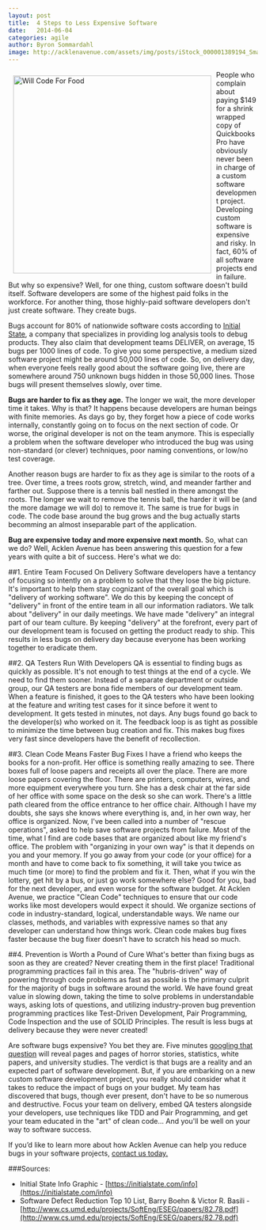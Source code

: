 ```yaml
---
layout: post
title:  4 Steps to Less Expensive Software
date:   2014-06-04
categories: agile
author: Byron Sommardahl
image: http://acklenavenue.com/assets/img/posts/iStock_000001389194_Small.jpg
---
```

<img style="float: left; padding: 10px; width: 400px;" src="http://acklenavenue.com/assets/img/posts/iStock_000001389194_Small.jpg" alt="Will Code For Food" />

People who complain about paying $149 for a shrink wrapped copy of Quickbooks Pro have obviously never been in charge of a custom software development project. Developing custom software is expensive and risky. In fact, 60% of all software projects end in failure. But why so expensive? Well, for one thing, custom software doesn't build itself. Software developers are some of the highest paid folks in the workforce. For another thing, those highly-paid software developers don't just create software. They create bugs.

Bugs account for 80% of nationwide software costs according to [Initial State](https://initialstate.com), a company that specializes in providing log analysis tools to debug products. They also claim that development teams DELIVER, on average, 15 bugs per 1000 lines of code. To give you some perspective, a medium sized software project might be around 50,000 lines of code. So, on delivery day, when everyone feels really good about the software going live, there are somewhere around 750 unknown bugs hidden in those 50,000 lines. Those bugs will present themselves slowly, over time.

**Bugs are harder to fix as they age.** The longer we wait, the more developer time it takes. Why is that? It happens because developers are human beings with finite memories. As days go by, they forget how a piece of code works internally, constantly going on to focus on the next section of code. Or worse, the original developer is not on the team anymore. This is especially a problem when the software developer who introduced the bug was using non-standard (or clever) techniques, poor naming conventions, or low/no test coverage.

Another reason bugs are harder to fix as they age is similar to the roots of a tree. Over time, a trees roots grow, stretch, wind, and meander farther and farther out. Suppose there is a tennis ball nestled in there amongst the roots. The longer we wait to remove the tennis ball, the harder it will be (and the more damage we will do) to remove it. The same is true for bugs in code. The code base around the bug grows and the bug actually starts becomming an almost inseparable part of the application.

**Bug are expensive today and more expensive next month.** So, what can we do? Well, Acklen Avenue has been answering this question for a few years with quite a bit of success. Here's what we do:

##1. Entire Team Focused On Delivery
Software developers have a tentancy of focusing so intently on a problem to solve that they lose the big picture. It's important to help them stay cognizant of the overall goal which is "delivery of working software". We do this by keeping the concept of "delivery" in front of the entire team in all our information radiators. We talk about "delivery" in our daily meetings. We have made "delivery" an integral part of our team culture. By keeping "delivery" at the forefront, every part of our development team is focused on getting the product ready to ship. This results in less bugs on delivery day because everyone has been working together to eradicate them.

##2. QA Testers Run With Developers
QA is essential to finding bugs as quickly as possible. It's not enough to test things at the end of a cycle. We need to find them sooner. Instead of a separate department or outside group, our QA testers are bona fide members of our development team. When a feature is finished, it goes to the QA testers who have been looking at the feature and writing test cases for it since before it went to development. It gets tested in minutes, not days. Any bugs found go back to the developer(s) who worked on it. The feedback loop is as tight as possible to minimize the time between bug creation and fix. This makes bug fixes very fast  since developers have the benefit of recollection.

##3. Clean Code Means Faster Bug Fixes
I have a friend who keeps the books for a non-profit. Her office is something really amazing to see. There boxes full of loose papers and receipts all over the place. There are more loose papers covering the floor. There are printers, computers, wires, and more equipment everywhere you turn. She has a desk chair at the far side of her office with some space on the desk so she can work. There's a little path cleared from the office entrance to her office chair. Although I have my doubts, she says she knows where everything is, and, in her own way, her office is organized. Now, I've been called into a number of "rescue operations", asked to help save software projects from failure. Most of the time, what I find are code bases that are organized about like my friend's office. The problem with "organizing in your own way" is that it depends on you and your memory. If you go away from your code (or your office) for a month and have to come back to fix something, it will take you twice as much time (or more) to find the problem and fix it. Then, what if you win the lottery, get hit by a bus, or just go work somewhere else? Good for you, bad for the next developer, and even worse for the software budget. At Acklen Avenue, we practice "Clean Code" techniques to ensure that our code works like most developers would expect it should. We organize sections of code in industry-standard, logical, understandable ways. We name our classes, methods, and variables with expressive names so that any developer can understand how things work. Clean code makes bug fixes faster because the bug fixer doesn't have to scratch his head so much.

##4. Prevention is Worth a Pound of Cure
What's better than fixing bugs as soon as they are created? Never creating them in the first place! Traditional programming practices fail in this area. The "hubris-driven" way of powering through code problems as fast as possible is the primary culprit for the majority of bugs in software around the world. We have found great value in slowing down, taking the time to solve problems in understandable ways, asking lots of questions, and utilizing industry-proven bug prevention programming practices like Test-Driven Development, Pair Programming, Code Inspection and the use of SOLID Principles. The result is less bugs at delivery because they were never created!

Are software bugs expensive? You bet they are. Five minutes [googling that question](https://www.google.com/search?btnG=1&pws=0&q=are+software+bugs+expensive%3F&gws_rd=ssl) will reveal pages and pages of horror stories, statistics, white papers, and university studies.  The verdict is that bugs are a reality and an expected part of software development. But, if you are embarking on a new custom software development project, you really should consider what it takes to reduce the impact of bugs on your budget. My team has discovered that bugs, though ever present, don't have to be so numerous and destructive. Focus your team on delivery, embed QA testers alongside your developers, use techniques like TDD and Pair Programming, and get your team educated in the "art" of clean code... And you'll be well on your way to software success.

If you’d like to learn more about how Acklen Avenue can help you reduce bugs in your software projects, <a href="/contact.html">contact us today.</a>

###Sources:
- Initial State Info Graphic - [https://initialstate.com/info](https://initialstate.com/info)
- Software Defect Reduction Top 10 List, Barry Boehn & Victor R. Basili - [http://www.cs.umd.edu/projects/SoftEng/ESEG/papers/82.78.pdf](http://www.cs.umd.edu/projects/SoftEng/ESEG/papers/82.78.pdf)
